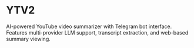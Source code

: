 # YTV2
AI-powered YouTube video summarizer with Telegram bot interface. Features multi-provider LLM support, transcript extraction, and web-based summary   viewing.
